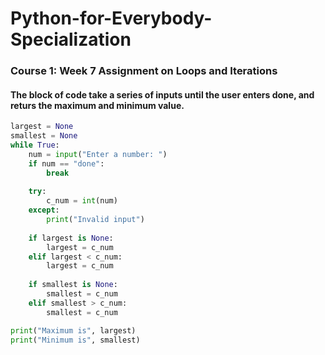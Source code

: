 # Python-for-Everybody-Specialization

### Course 1: Week 7 Assignment on Loops and Iterations
#### The block of code take a series of inputs until the user enters done, and returs the maximum and minimum value.
```python
largest = None
smallest = None
while True:
    num = input("Enter a number: ")
    if num == "done":
        break
    
    try:
        c_num = int(num)
    except:
        print("Invalid input")
    
    if largest is None:
        largest = c_num
    elif largest < c_num:
        largest = c_num
        
    if smallest is None:
        smallest = c_num
    elif smallest > c_num:
        smallest = c_num

print("Maximum is", largest)
print("Minimum is", smallest)
```
